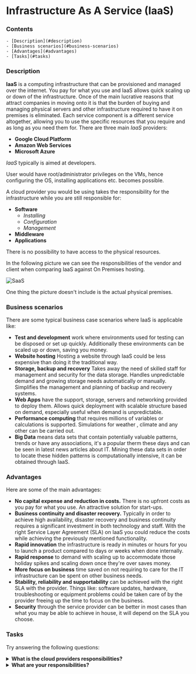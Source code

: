 # Infrastructure As A Service (IaaS)

<!--TOC_START-->
### Contents
	- [Description](#description)
	- [Business scenarios](#business-scenarios)
	- [Advantages](#advantages)
	- [Tasks](#tasks)

<!--TOC_END-->
### Description

**IaaS** is a computing infrastructure that can be provisioned and managed over the internet. 
You pay for what you use and IaaS allows quick scaling up or down of the infrastructure. 
Once of the main lucrative reasons that attract companies in moving onto it is that the burden of buying and managing
 physical servers and other infrastructure required to have it on premises is eliminated. 
Each service component is a different service altogether, allowing you to use the specific resources that you require
 and as long as you need them for. 
There are three main *IaaS* providers:
* **Google Cloud Platform**
* **Amazon Web Services**
* **Microsoft Azure**

*IaaS* typically is aimed at developers. 

User would have root/administrator privileges on the VMs, hence configuring the OS, installing applications etc. becomes possible.

A cloud provider you would be using takes the responsibility for the infrastructure while you are still responsible for:
* **Software**
    * _Installing_
    * _Configuration_
    * _Management_
* **Middleware**
* **Applications**

There is no possibility to have access to the physical resources.

In the following picture we can see the responsibilities of the vendor and client when comparing IaaS against On
 Premises hosting.
 
![SaaS](https://imgur.com/GV9gjSA.jpg)

One thing the picture doesn't include is the actual physical premises.
 
### Business scenarios

There are some typical business case scenarios where IaaS is applicable like:
* **Test and development** work where environments used for testing can be disposed or set up quickly.
Additionally these environments can be scaled up or down, saving you money.
* **Website hosting** Hosting a website through IaaS could be less expensive than doing it the traditional way.
* **Storage, backup and recovery** Takes away the need of skilled staff for management and security for the data
 storage. 
Handles unpredictable demand and growing storage needs automatically or manually. 
Simplifies the management and planning of backup and recovery systems.
* **Web Apps** have the support, storage, servers and networking provided to deploy them. 
Allows quick deployment with scalable structure based on demand, especially useful when demand is unpredictable.
* **Performance computing** that requires millions of variables or calculations is supported. Simulations for weather
, climate and any other can be carried out.
* **Big Data** means data sets that contain potentially valuable patterns, trends or have any associations, it's a
 popular therm these days and can be seen in latest news articles about IT. 
 Mining these data sets in order to locate these hidden patterns is computationally intensive, it can be obtained
  through IaaS. 

### Advantages

Here are some of the main advantages:
- **No capital expense and reduction in costs.**
There is no upfront costs as you pay for what you use. 
An attractive solution for start-ups.
- **Business continuity and disaster recovery.** 
Typically in order to achieve high availability, disaster recovery and business continuity requires a significant investment in both technology and staff.
 With the right Service Layer Agreement (SLA) on IaaS you could reduce the costs while achieving the previously mentioned functionality. 
- **Rapid innovation** the infrastructure is ready in minutes or hours for you to launch a product compared to days or weeks when done internally.
- **Rapid response** to demand with scaling up to accommodate those holiday spikes and scaling down once they're over saves money. 
- **More focus on business** time saved on not requiring to care for the IT infrastructure can be spent on other business needs. 
- **Stability, reliability and supportability** can be achieved with the right SLA with the provider. 
Things like: software updates, hardware, troubleshooting or equipment problems could be taken care of by the provider freeing up the time to focus on the business. 
- **Security** through the service provider can be better in most cases than what you may be able to achieve in house, it will depend on the SLA you choose.

### Tasks

Try answering the following questions:

<details>

<summary><b>What is the cloud providers responsibilities?</b></summary>

- **Virtualization**
- **Networking**
- **Storage**
- **Servers**

</details>

<details>

<summary><b>What are your responsibilities?</b></summary>

- **Application**
- **Data**
- **Runtime**
- **Middleware**
- **OS**

</details>
